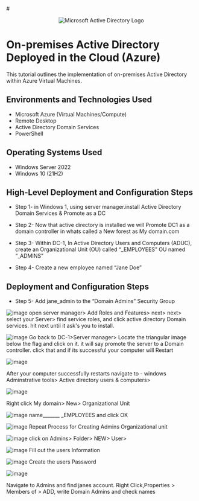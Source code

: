 #<p align="center">
<img src="https://i.imgur.com/pU5A58S.png" alt="Microsoft Active Directory Logo"/>
</p>

<h1>On-premises Active Directory Deployed in the Cloud (Azure)</h1>
This tutorial outlines the implementation of on-premises Active Directory within Azure Virtual Machines.<br />



<h2>Environments and Technologies Used</h2>

- Microsoft Azure (Virtual Machines/Compute)
- Remote Desktop
- Active Directory Domain Services
- PowerShell

<h2>Operating Systems Used </h2>

- Windows Server 2022
- Windows 10 (21H2)

<h2>High-Level Deployment and Configuration Steps</h2>

- Step 1- in Windows 1, using server manager.install Active Directory Domain Services
 & Promote as a DC

- Step 2- Now that active directory is installed we will Promote DC1 as a domain controller in whats called a New forest as My domain.com

- Step 3- Within DC-1, In Active Directory Users and Computers (ADUC), create an Organizational Unit (OU) called “_EMPLOYEES” OU named “_ADMINS”

- Step 4- Create a new employee named “Jane Doe” 
<h2>Deployment and Configuration Steps</h2>

- Step 5- Add jane_admin to the “Domain Admins” Security Group

![image](https://github.com/user-attachments/assets/291fa086-ea6c-4893-80b4-e2566e920ddf)
open server manager> Add Roles and Features> next> next> select your Server> find service roles, and click active directory Domain services. hit next until it ask's you to install.




![image](https://github.com/user-attachments/assets/ced2477c-8e33-465f-8b34-094f4c97081c)
Go back to DC-1>Server manager> Locate the triangular image below the flag and click on it. it will say promote the server to a Domain controller. click that and if its successful your computer will Restart



![image](https://github.com/user-attachments/assets/501bdc47-3986-4549-a13e-4600b1daa20b)




After your computer successfully restarts navigate to - windows Adminstrative tools> Active directory users & computers> 



![image](https://github.com/user-attachments/assets/198347f6-5d6c-4638-ba29-573c062e6d50)


Right click My domain> New> Organizational Unit




![image](https://github.com/user-attachments/assets/abb13e25-6dc2-486d-b4a8-3612fa4de598)
name_______ _EMPLOYEES and click OK



![image](https://github.com/user-attachments/assets/ee273f39-e188-412b-b5c9-baaaf36b00a5)
Repeat Process for Creating Admins Organizational unit


![image](https://github.com/user-attachments/assets/fe7e40d2-c173-4e42-bd76-1ee7fc1785c8)
click on Admins> Folder> NEW> User> 


![image](https://github.com/user-attachments/assets/9f1e8ff8-a59b-4c5c-8cf3-61c12cb3272d)
Fill out the users Information 


![image](https://github.com/user-attachments/assets/2ee1b429-01dc-4805-869e-1ca229db3b6f)
Create the users Password



![image](https://github.com/user-attachments/assets/47211951-b11b-423d-b7c9-3bb14bac5c6e)

Navigate to Admins and find janes account. Right Click,Properties > Members of > ADD, write  Domain Admins and check names
